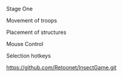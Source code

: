 Stage One

Movement of troops

Placement of structures

Mouse Control

Selection hotkeys

https://github.com/Retoonet/InsectGame.git
